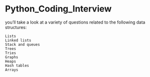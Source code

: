# Python_Coding_Interview

you’ll take a look at a variety of questions related to the following data structures:

    Lists
    Linked lists
    Stack and queues
    Trees
    Tries
    Graphs
    Heaps
    Hash tables
    Arrays
